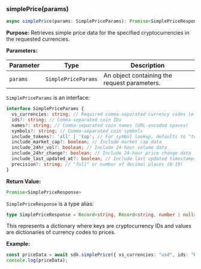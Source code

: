 ### simplePrice(params)

```typescript
async simplePrice(params: SimplePriceParams): Promise<SimplePriceResponse>
```

**Purpose:**
Retrieves simple price data for the specified cryptocurrencies in the requested currencies.

**Parameters:**

| Parameter | Type | Description |
|---|---|---| 
| `params` | `SimplePriceParams` | An object containing the request parameters. |

`SimplePriceParams` is an interface:
```typescript
interface SimplePriceParams {
  vs_currencies: string; // Required comma-separated currency codes (e.g., "usd,eur")
  ids?: string; // Comma-separated coin IDs
  names?: string; // Comma-separated coin names (URL-encoded spaces)
  symbols?: string; // Comma-separated coin symbols
  include_tokens?: 'all' | 'top'; // For symbol lookup, defaults to "top"
  include_market_cap?: boolean; // Include market cap data
  include_24hr_vol?: boolean; // Include 24-hour volume data
  include_24hr_change?: boolean; // Include 24-hour price change data
  include_last_updated_at?: boolean; // Include last updated timestamp
  precision?: string; // "full" or number of decimal places (0-18)
}
```

**Return Value:**

```typescript
Promise<SimplePriceResponse>
```
`SimplePriceResponse` is a type alias:
```typescript
type SimplePriceResponse = Record<string, Record<string, number | null>>;
```
This represents a dictionary where keys are cryptocurrency IDs and values are dictionaries of currency codes to prices.

**Example:**

```typescript
const priceData = await sdk.simplePrice({ vs_currencies: "usd", ids: "bitcoin" });
console.log(priceData);
```